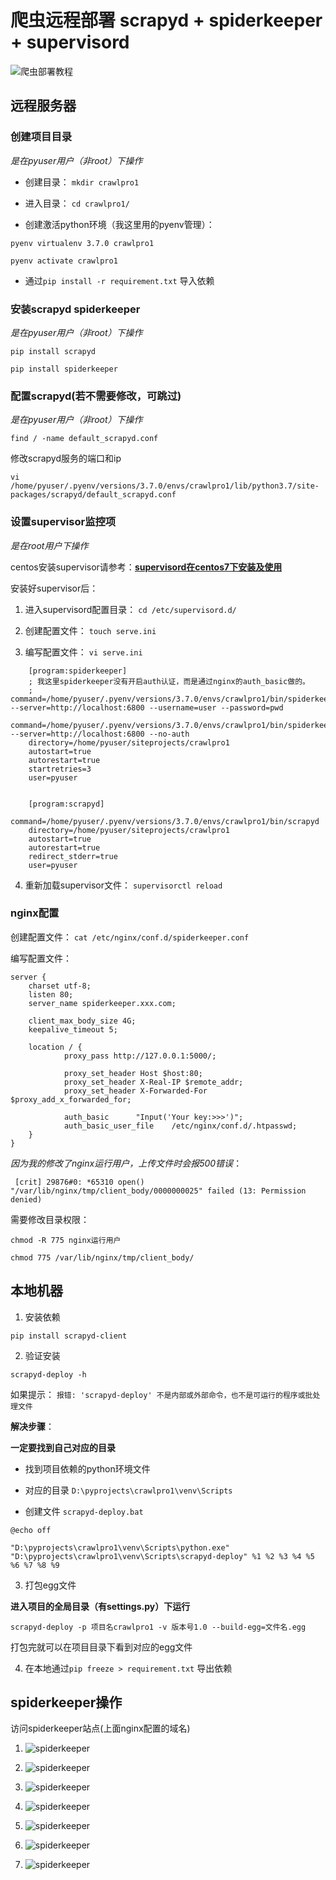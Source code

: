 # 爬虫远程部署 scrapyd + spiderkeeper + supervisord

![爬虫部署教程](http://book.17kaifa.com/statics/upload/img/spk000.png '爬虫部署教程')


## 远程服务器

### 创建项目目录 

*是在pyuser用户（非root）下操作*

- 创建目录：	`mkdir crawlpro1`

- 进入目录：	`cd crawlpro1/`

- 创建激活python环境（我这里用的pyenv管理）：

`pyenv virtualenv 3.7.0 crawlpro1`

`pyenv activate crawlpro1`

- 通过`pip install -r requirement.txt` 导入依赖


### 安装scrapyd spiderkeeper

*是在pyuser用户（非root）下操作*

`pip install scrapyd`

`pip install spiderkeeper`


###  配置scrapyd(若不需要修改，可跳过)

*是在pyuser用户（非root）下操作*

`find / -name default_scrapyd.conf`

修改scrapyd服务的端口和ip

`vi /home/pyuser/.pyenv/versions/3.7.0/envs/crawlpro1/lib/python3.7/site-packages/scrapyd/default_scrapyd.conf` 


### 设置supervisor监控项

*是在root用户下操作*

centos安装supervisor请参考：[**supervisord在centos7下安装及使用**](#)

安装好supervisor后：

1. 进入supervisord配置目录：	`cd /etc/supervisord.d/`

2. 创建配置文件： `touch serve.ini` 

3. 编写配置文件： `vi serve.ini`

```
	[program:spiderkeeper]
	; 我这里spiderkeeper没有开启auth认证，而是通过nginx的auth_basic做的。
	; command=/home/pyuser/.pyenv/versions/3.7.0/envs/crawlpro1/bin/spiderkeeper --server=http://localhost:6800 --username=user --password=pwd
	command=/home/pyuser/.pyenv/versions/3.7.0/envs/crawlpro1/bin/spiderkeeper --server=http://localhost:6800 --no-auth
	directory=/home/pyuser/siteprojects/crawlpro1
	autostart=true
	autorestart=true
	startretries=3
	user=pyuser


	[program:scrapyd]
	command=/home/pyuser/.pyenv/versions/3.7.0/envs/crawlpro1/bin/scrapyd
	directory=/home/pyuser/siteprojects/crawlpro1
	autostart=true
	autorestart=true
	redirect_stderr=true
	user=pyuser
```

4. 重新加载supervisor文件：	`supervisorctl reload`

### nginx配置



创建配置文件： `cat /etc/nginx/conf.d/spiderkeeper.conf`

编写配置文件：

```
server {
    charset utf-8;
    listen 80;
    server_name spiderkeeper.xxx.com;

    client_max_body_size 4G;
    keepalive_timeout 5;

	location / {
			proxy_pass http://127.0.0.1:5000/;

			proxy_set_header Host $host:80;
			proxy_set_header X-Real-IP $remote_addr;
			proxy_set_header X-Forwarded-For $proxy_add_x_forwarded_for;

			auth_basic      "Input('Your key:>>>')";
			auth_basic_user_file    /etc/nginx/conf.d/.htpasswd;
	}
}
```

*因为我的修改了nginx运行用户，上传文件时会报500错误*：

` [crit] 29876#0: *65310 open() "/var/lib/nginx/tmp/client_body/0000000025" failed (13: Permission denied)`

需要修改目录权限：

`chmod -R 775 nginx运行用户`

`chmod 775 /var/lib/nginx/tmp/client_body/`


## 本地机器

1. 安装依赖

`pip install scrapyd-client`

2. 验证安装

`scrapyd-deploy -h`

如果提示： `报错: 'scrapyd-deploy' 不是内部或外部命令，也不是可运行的程序或批处理文件`

**解决步骤**：

**一定要找到自己对应的目录**

- 找到项目依赖的python环境文件

- 对应的目录 `D:\pyprojects\crawlpro1\venv\Scripts` 

- 创建文件 `scrapyd-deploy.bat`

```
@echo off

"D:\pyprojects\crawlpro1\venv\Scripts\python.exe" "D:\pyprojects\crawlpro1\venv\Scripts\scrapyd-deploy" %1 %2 %3 %4 %5 %6 %7 %8 %9
```

3. 打包egg文件

**进入项目的全局目录（有settings.py）下运行**

`scrapyd-deploy -p 项目名crawlpro1 -v 版本号1.0 --build-egg=文件名.egg`

打包完就可以在项目目录下看到对应的egg文件

4. 在本地通过`pip freeze > requirement.txt` 导出依赖

## spiderkeeper操作

访问spiderkeeper站点(上面nginx配置的域名)

1. ![spiderkeeper](http://book.17kaifa.com/statics/upload/img/spk001.png "spiderkeeper教程")

2. ![spiderkeeper](http://book.17kaifa.com/statics/upload/img/spk002.png "spiderkeeper教程")

3. ![spiderkeeper](http://book.17kaifa.com/statics/upload/img/spk003.png "spiderkeeper教程") 

4. ![spiderkeeper](http://book.17kaifa.com/statics/upload/img/spk004.png "spiderkeeper教程")

5. ![spiderkeeper](http://book.17kaifa.com/statics/upload/img/spk005.png "spiderkeeper教程")

6. ![spiderkeeper](http://book.17kaifa.com/statics/upload/img/spk006.png "spiderkeeper教程")

7. ![spiderkeeper](http://book.17kaifa.com/statics/upload/img/spk007.png "spiderkeeper教程")

## 